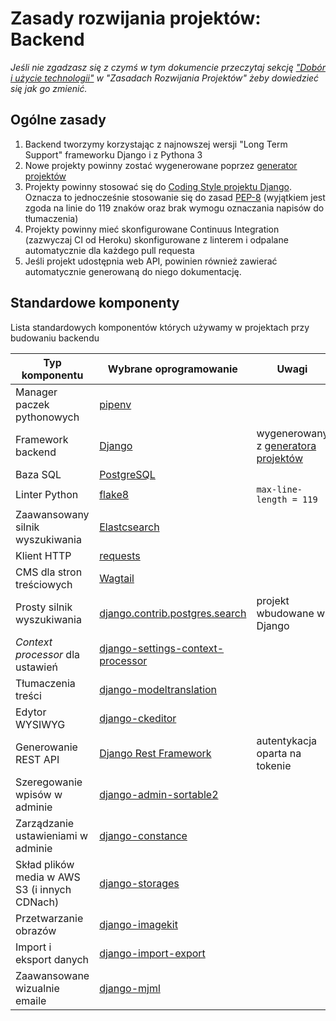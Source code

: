 # Zasady rozwijania projektów: Backend

*Jeśli nie zgadzasz się z czymś w tym dokumencie przeczytaj sekcję ["Dobór i użycie technologii"](project_development.md#dobór-i-użycie-technologii) w "Zasadach Rozwijania Projektów" żeby dowiedzieć się jak go zmienić.*

## Ogólne zasady
1. Backend tworzymy korzystając z najnowszej wersji "Long Term Support" frameworku Django i z Pythona 3
2. Nowe projekty powinny zostać wygenerowane poprzez [generator projektów][generator-ee]
3. Projekty powinny stosować się do [Coding Style projektu Django](https://docs.djangoproject.com/en/dev/internals/contributing/writing-code/coding-style/). Oznacza to jednocześnie stosowanie się do zasad [PEP-8](https://www.python.org/dev/peps/pep-0008/) (wyjątkiem jest zgoda na linie do 119 znaków oraz brak wymogu oznaczania napisów do tłumaczenia)
4. Projekty powinny mieć skonfigurowane Continuus Integration (zazwyczaj CI od Heroku) skonfigurowane z linterem i odpalane automatycznie dla każdego pull requesta
5. Jeśli projekt udostępnia web API, powinien również zawierać automatycznie generowaną do niego dokumentację.

## Standardowe komponenty
Lista standardowych komponentów których używamy w projektach przy budowaniu backendu

| Typ komponentu                              | Wybrane oprogramowanie                                  | Uwagi
| --------------------------------            | ------------------------------------------              | -----
| Manager paczek pythonowych                  | [pipenv](https://github.com/pypa/pipenv)                |
| Framework backend                           | [Django][django]                                        | wygenerowany z [generatora projektów][generator-ee]
| Baza SQL                                    | [PostgreSQL][postgres]                                  |       
| Linter Python                               | [flake8][flake8]                                        | `max-line-length = 119`
| Zaawansowany silnik wyszukiwania            | [Elastcsearch][elastic]                                 |                                           |
| Klient HTTP                                 | [requests][requests]                                    |
| CMS dla stron treściowych                   | [Wagtail][wagtail]                                      |
| Prosty silnik wyszukiwania                  | [django.contrib.postgres.search][contrib]               | projekt wbudowane w Django
| *Context processor* dla ustawień            | [django-settings-context-processor][settings-con-procs] |
| Tłumaczenia treści                          | [django-modeltranslation][django-modeltranslation]      |
| Edytor WYSIWYG                              | [django-ckeditor][django-ckeditor]                      |
| Generowanie REST API                        | [Django Rest Framework][django-rest-framework]          | autentykacja oparta na tokenie
| Szeregowanie wpisów w adminie               | [django-admin-sortable2][django-admin-sortable2]        |
| Zarządzanie ustawieniami w adminie          | [django-constance][django-constance]                    |
| Skład plików media w AWS S3 (i innych CDNach) | [django-storages](https://django-storages.readthedocs.io) |
| Przetwarzanie obrazów                       | [django-imagekit][django-imagekit]
| Import i eksport danych                     | [django-import-export][django-import-export]            |
| Zaawansowane wizualnie emaile               | [django-mjml](https://github.com/liminspace/django-mjml) |

[generator-ee]: https://github.com/EE/generator-ee
[django]: https://www.djangoproject.com/
[postgres]: https://www.postgresql.org/
[django-imagekit]: https://github.com/matthewwithanm/django-imagekit
[flake8]: http://flake8.pycqa.org/en/latest/
[contrib]: https://docs.djangoproject.com/en/dev/ref/contrib/postgres/search/
[elastic]: https://www.elastic.co/products/elasticsearch
[settings-con-procs]: https://pypi.python.org/pypi/django-settings-context-processor/0.2
[django-admin-sortable2]: https://github.com/jrief/django-admin-sortable2
[django-modeltranslation]: https://github.com/deschler/django-modeltranslation
[django-ckeditor]: https://github.com/django-ckeditor/django-ckeditor/
[django-import-export]: https://github.com/django-import-export/django-import-export
[django-rest-framework]: http://www.django-rest-framework.org/
[requests]: http://docs.python-requests.org/en/master/
[django-constance]: https://github.com/jazzband/django-constance
[wagtail]: https://wagtail.io/
